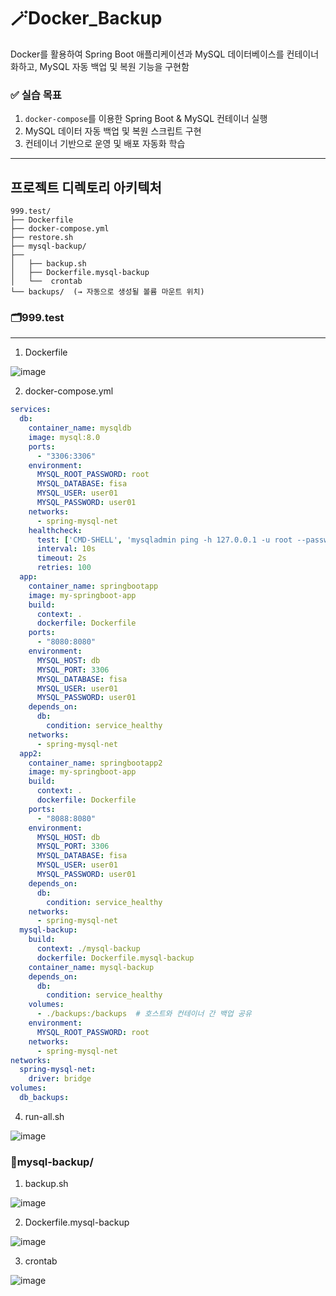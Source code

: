 # 🪄Docker_Backup
Docker를 활용하여 Spring Boot 애플리케이션과 MySQL 데이터베이스를 컨테이너화하고, MySQL 자동 백업 및 복원 기능을 구현함

### ✅ 실습 목표

1. `docker-compose`를 이용한 Spring Boot & MySQL 컨테이너 실행
2. MySQL 데이터 자동 백업 및 복원 스크립트 구현
3. 컨테이너 기반으로 운영 및 배포 자동화 학습

---

## 프로젝트 디렉토리 아키텍처
```
999.test/
├── Dockerfile
├── docker-compose.yml
├── restore.sh
├── mysql-backup/
├──
│   ├── backup.sh
│   ├── Dockerfile.mysql-backup
│   └──  crontab
└── backups/  (→ 자동으로 생성될 볼륨 마운트 위치)
```

### 🗂️999.test
---
1. Dockerfile

![image](https://github.com/user-attachments/assets/4f362b52-eed4-452e-9e64-d0d908875394)

2. docker-compose.yml

```yaml
services:
  db:
    container_name: mysqldb
    image: mysql:8.0
    ports:
      - "3306:3306"
    environment:
      MYSQL_ROOT_PASSWORD: root
      MYSQL_DATABASE: fisa
      MYSQL_USER: user01
      MYSQL_PASSWORD: user01
    networks:
      - spring-mysql-net
    healthcheck:
      test: ['CMD-SHELL', 'mysqladmin ping -h 127.0.0.1 -u root --password=$${MYSQL_ROOT_PASSWORD} || exit 1']
      interval: 10s
      timeout: 2s
      retries: 100
  app:
    container_name: springbootapp
    image: my-springboot-app
    build:
      context: .
      dockerfile: Dockerfile
    ports:
      - "8080:8080"
    environment:
      MYSQL_HOST: db
      MYSQL_PORT: 3306
      MYSQL_DATABASE: fisa
      MYSQL_USER: user01
      MYSQL_PASSWORD: user01
    depends_on:
      db:
        condition: service_healthy
    networks:
      - spring-mysql-net
  app2:
    container_name: springbootapp2
    image: my-springboot-app
    build:
      context: .
      dockerfile: Dockerfile
    ports:
      - "8088:8080"
    environment:
      MYSQL_HOST: db
      MYSQL_PORT: 3306
      MYSQL_DATABASE: fisa
      MYSQL_USER: user01
      MYSQL_PASSWORD: user01
    depends_on:
      db:
        condition: service_healthy
    networks:
      - spring-mysql-net
  mysql-backup:
    build:
      context: ./mysql-backup
      dockerfile: Dockerfile.mysql-backup
    container_name: mysql-backup
    depends_on:
      db:
        condition: service_healthy
    volumes:
      - ./backups:/backups  # 호스트와 컨테이너 간 백업 공유
    environment:
      MYSQL_ROOT_PASSWORD: root
    networks:
      - spring-mysql-net
networks:
  spring-mysql-net:
    driver: bridge
volumes:
  db_backups:
```



4. run-all.sh
   
![image](https://github.com/user-attachments/assets/405b4ca0-a6e1-424e-b897-9ab7ae166603)

### 📁mysql-backup/
1. backup.sh

![image](https://github.com/user-attachments/assets/8dbfb78a-8db4-494b-bc91-d418534a6e19)

2. Dockerfile.mysql-backup

![image](https://github.com/user-attachments/assets/937224c4-c121-4a2f-94e0-2a450bf16a95)

3. crontab

![image](https://github.com/user-attachments/assets/77312e4c-0bd8-4b1f-81b5-5d5b6e8bc720)






